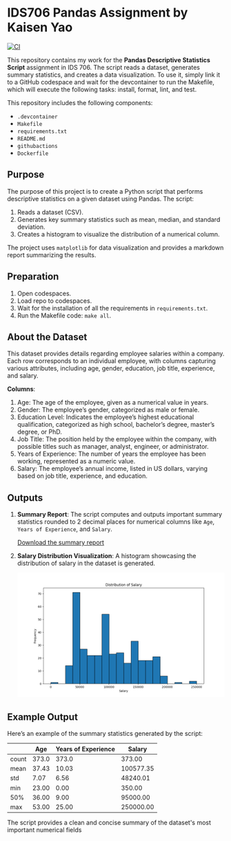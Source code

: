 # IDS706 Pandas Assignment by Kaisen Yao

[![CI](https://github.com/kaisenyao/Pandas_descriptive/actions/workflows/workflow.yml/badge.svg)](https://github.com/kaisenyao/Pandas_descriptive/actions/workflows/workflow.yml)

This repository contains my work for the **Pandas Descriptive Statistics Script** assignment in IDS 706. The script reads a dataset, generates summary statistics, and creates a data visualization. To use it, simply link it to a GitHub codespace and wait for the devcontainer to run the Makefile, which will execute the following tasks: install, format, lint, and test.

This repository includes the following components:

* `.devcontainer`
* `Makefile`
* `requirements.txt`
* `README.md` 
* `githubactions` 
* `Dockerfile`

## Purpose
The purpose of this project is to create a Python script that performs descriptive statistics on a given dataset using Pandas. The script:
1. Reads a dataset (CSV).
2. Generates key summary statistics such as mean, median, and standard deviation.
3. Creates a histogram to visualize the distribution of a numerical column.

The project uses `matplotlib` for data visualization and provides a markdown report summarizing the results.

## Preparation
1. Open codespaces.
2. Load repo to codespaces.
3. Wait for the installation of all the requirements in `requirements.txt`.
4. Run the Makefile code: `make all`.

## About the Dataset
This dataset provides details regarding employee salaries within a company. Each row corresponds to an individual employee, with columns capturing various attributes, including age, gender, education, job title, experience, and salary.

**Columns**:
1. Age: The age of the employee, given as a numerical value in years.
2. Gender: The employee’s gender, categorized as male or female.
3. Education Level: Indicates the employee’s highest educational qualification, categorized as high school, bachelor’s degree, master’s degree, or PhD.
4. Job Title: The position held by the employee within the company, with possible titles such as manager, analyst, engineer, or administrator.
5. Years of Experience: The number of years the employee has been working, represented as a numeric value.
6. Salary: The employee’s annual income, listed in US dollars, varying based on job title, experience, and education.

## Outputs

1. **Summary Report**: The script computes and outputs important summary statistics rounded to 2 decimal places for numerical columns like `Age`, `Years of Experience`, and `Salary`. 

   [Download the summary report](sandbox:/mnt/data/summary_report.md)

2. **Salary Distribution Visualization**: A histogram showcasing the distribution of salary in the dataset is generated.

   ![Salary Distribution](data_visualization.png)

## Example Output

Here’s an example of the summary statistics generated by the script:

|       | Age   | Years of Experience | Salary   |
|-------|-------|---------------------|----------|
| count | 373.0 | 373.0               | 373.00   |
| mean  | 37.43 | 10.03               | 100577.35|
| std   | 7.07  | 6.56                | 48240.01 |
| min   | 23.00 | 0.00                | 350.00   |
| 50%   | 36.00 | 9.00                | 95000.00 |
| max   | 53.00 | 25.00               | 250000.00|

The script provides a clean and concise summary of the dataset's most important numerical fields
